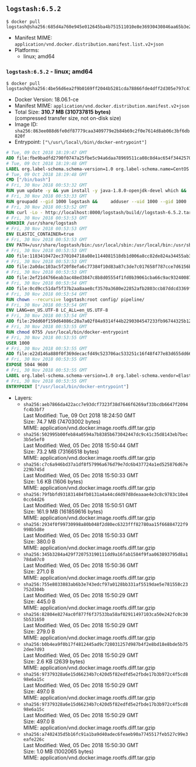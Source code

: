 ## `logstash:6.5.2`

```console
$ docker pull logstash@sha256:685d4a760e945e012645ba4b751511010e8e36930430846aa65b3e2455a9e800
```

-	Manifest MIME: `application/vnd.docker.distribution.manifest.list.v2+json`
-	Platforms:
	-	linux; amd64

### `logstash:6.5.2` - linux; amd64

```console
$ docker pull logstash@sha256:4be56d6ea2f9b0169ff2044b5281cda78866fde4dff2d305e797c419ecfc8633
```

-	Docker Version: 18.06.1-ce
-	Manifest MIME: `application/vnd.docker.distribution.manifest.v2+json`
-	Total Size: **310.7 MB (310737815 bytes)**  
	(compressed transfer size, not on-disk size)
-	Image ID: `sha256:863ee088d6fe0df87779caa3409779e2b84b69c2f0e7614d8ab06c3bf6db820f`
-	Entrypoint: `["\/usr\/local\/bin\/docker-entrypoint"]`

```dockerfile
# Tue, 09 Oct 2018 18:19:47 GMT
ADD file:fbe9badfd2790f0747a25fbe5c94a6daa78969511ca08c8d4ac654f3442570de in / 
# Tue, 09 Oct 2018 18:19:48 GMT
LABEL org.label-schema.schema-version=1.0 org.label-schema.name=CentOS Base Image org.label-schema.vendor=CentOS org.label-schema.license=GPLv2 org.label-schema.build-date=20181006
# Tue, 09 Oct 2018 18:19:48 GMT
CMD ["/bin/bash"]
# Fri, 30 Nov 2018 00:53:32 GMT
RUN yum update -y && yum install -y java-1.8.0-openjdk-devel which &&     yum clean all
# Fri, 30 Nov 2018 00:53:33 GMT
RUN groupadd --gid 1000 logstash &&     adduser --uid 1000 --gid 1000       --home-dir /usr/share/logstash --no-create-home       logstash
# Fri, 30 Nov 2018 00:53:52 GMT
RUN curl -Lo - http://localhost:8000/logstash/build//logstash-6.5.2.tar.gz |     tar zxf - -C /usr/share &&     mv /usr/share/logstash-6.5.2 /usr/share/logstash &&     chown --recursive logstash:logstash /usr/share/logstash/ &&     chown -R logstash:root /usr/share/logstash &&     chmod -R g=u /usr/share/logstash &&     find /usr/share/logstash -type d -exec chmod g+s {} \; &&     ln -s /usr/share/logstash /opt/logstash
# Fri, 30 Nov 2018 00:53:53 GMT
WORKDIR /usr/share/logstash
# Fri, 30 Nov 2018 00:53:53 GMT
ENV ELASTIC_CONTAINER=true
# Fri, 30 Nov 2018 00:53:53 GMT
ENV PATH=/usr/share/logstash/bin:/usr/local/sbin:/usr/local/bin:/usr/sbin:/usr/bin:/sbin:/bin
# Fri, 30 Nov 2018 00:53:53 GMT
ADD file:1183410472ec370104718a08e1144081518db1d006a8cc82de824a34455ab3f3 in config/pipelines.yml 
# Fri, 30 Nov 2018 00:53:53 GMT
ADD file:2a0dac103ac5f20f8efa6c77384f10d83a87c3de7c017658f787cce7d6156b76 in config/logstash.yml 
# Fri, 30 Nov 2018 00:53:53 GMT
ADD file:2ef21d4766eab3ac48ed3847c8b8d05554f1fd0b39061cba66c9ac93240087fa in config/ 
# Fri, 30 Nov 2018 00:53:54 GMT
ADD file:0cd9cc51daf5f37b2aa8aae8cf3570a3680e22852afb2803ccb87ddcd3369f52 in pipeline/logstash.conf 
# Fri, 30 Nov 2018 00:53:54 GMT
RUN chown --recursive logstash:root config/ pipeline/
# Fri, 30 Nov 2018 00:53:54 GMT
ENV LANG=en_US.UTF-8 LC_ALL=en_US.UTF-8
# Fri, 30 Nov 2018 00:53:54 GMT
ADD file:29dd60f159d64086c20a7a02f84a9314f44b2290304547233fb96744325b1245 in /usr/local/bin/ 
# Fri, 30 Nov 2018 00:53:55 GMT
RUN chmod 0755 /usr/local/bin/docker-entrypoint
# Fri, 30 Nov 2018 00:53:55 GMT
USER 1000
# Fri, 30 Nov 2018 00:53:55 GMT
ADD file:e22d146a880f0f369decacfd49c523706ac533251c16f48f477e83d655dd66bc in /usr/local/bin/ 
# Fri, 30 Nov 2018 00:53:55 GMT
EXPOSE 5044 9600
# Fri, 30 Nov 2018 00:53:55 GMT
LABEL org.label-schema.schema-version=1.0 org.label-schema.vendor=Elastic org.label-schema.name=logstash org.label-schema.version=6.5.2 org.label-schema.url=https://www.elastic.co/products/logstash org.label-schema.vcs-url=https://github.com/elastic/logstash-docker license=Elastic License
# Fri, 30 Nov 2018 00:53:55 GMT
ENTRYPOINT ["/usr/local/bin/docker-entrypoint"]
```

-	Layers:
	-	`sha256:aeb7866da422acc7e93dcf7323f38d7646f6269af33bcdb6647f2094fc4b3bf7`  
		Last Modified: Tue, 09 Oct 2018 18:24:50 GMT  
		Size: 74.7 MB (74703002 bytes)  
		MIME: application/vnd.docker.image.rootfs.diff.tar.gzip
	-	`sha256:502995b00feb84a0594a7b8385b673042447dc9c41c35d8143eb7bec3b5e5ef0`  
		Last Modified: Wed, 05 Dec 2018 15:50:44 GMT  
		Size: 73.2 MB (73166518 bytes)  
		MIME: application/vnd.docker.image.rootfs.diff.tar.gzip
	-	`sha256:c7c6a946bd37a1df8f57996a676d79e7dc6b437724a1ed525876d67e229b745d`  
		Last Modified: Wed, 05 Dec 2018 15:50:33 GMT  
		Size: 1.6 KB (1606 bytes)  
		MIME: application/vnd.docker.image.rootfs.diff.tar.gzip
	-	`sha256:79fbbfd931831484fb0131a4a44cd4d97d8deaaae4e3c8c9783c10e40cc64d26`  
		Last Modified: Wed, 05 Dec 2018 15:50:51 GMT  
		Size: 161.9 MB (161859616 bytes)  
		MIME: application/vnd.docker.image.rootfs.diff.tar.gzip
	-	`sha256:2934f0f99730998a80b048f2d80ec6323fff82780aa15f66884722f9998b5d8e`  
		Last Modified: Wed, 05 Dec 2018 15:50:33 GMT  
		Size: 380.0 B  
		MIME: application/vnd.docker.image.rootfs.diff.tar.gzip
	-	`sha256:345b3284a429f720753190111dd9a16fab1584f9faa063893795d8a178da07c0`  
		Last Modified: Wed, 05 Dec 2018 15:50:36 GMT  
		Size: 271.0 B  
		MIME: application/vnd.docker.image.rootfs.diff.tar.gzip
	-	`sha256:755e8033883ab6b3e743edcf97a0128bb331af5519dae5e781558c23752d304b`  
		Last Modified: Wed, 05 Dec 2018 15:50:29 GMT  
		Size: 445.0 B  
		MIME: application/vnd.docker.image.rootfs.diff.tar.gzip
	-	`sha256:82804e8274ac0f877f6f37533ba58af02911497103ca50e242fc0c305b531650`  
		Last Modified: Wed, 05 Dec 2018 15:50:29 GMT  
		Size: 279.0 B  
		MIME: application/vnd.docker.image.rootfs.diff.tar.gzip
	-	`sha256:b0b4ea9f0b17f4812445ad9c728031257d987b4f2e8bd18e8bde5b752dee7d93`  
		Last Modified: Wed, 05 Dec 2018 15:50:29 GMT  
		Size: 2.6 KB (2639 bytes)  
		MIME: application/vnd.docker.image.rootfs.diff.tar.gzip
	-	`sha256:97379328a6e15d66234b7c420d5f82edfd5e2fbde17b3b972c4f5cd898e6a15c`  
		Last Modified: Wed, 05 Dec 2018 15:50:29 GMT  
		Size: 497.0 B  
		MIME: application/vnd.docker.image.rootfs.diff.tar.gzip
	-	`sha256:97379328a6e15d66234b7c420d5f82edfd5e2fbde17b3b972c4f5cd898e6a15c`  
		Last Modified: Wed, 05 Dec 2018 15:50:29 GMT  
		Size: 497.0 B  
		MIME: application/vnd.docker.image.rootfs.diff.tar.gzip
	-	`sha256:a7402435d5b16fc91a1ba9d40adec6feaeb90a7745517feb527c99e3eafe226c`  
		Last Modified: Wed, 05 Dec 2018 15:50:30 GMT  
		Size: 1.0 MB (1002065 bytes)  
		MIME: application/vnd.docker.image.rootfs.diff.tar.gzip
